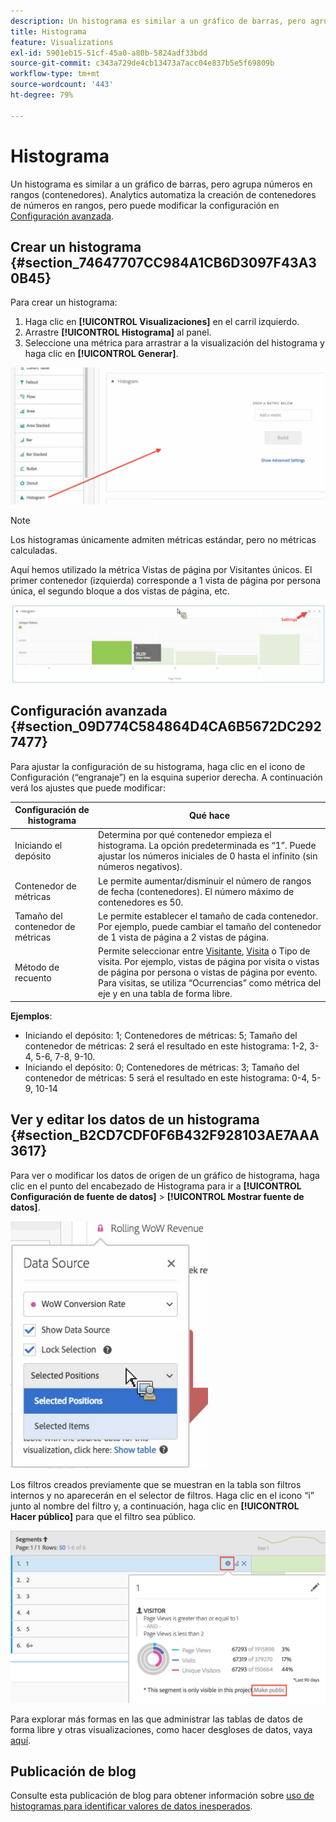 ```yaml
---
description: Un histograma es similar a un gráfico de barras, pero agrupa números en rangos (contenedores).
title: Histograma
feature: Visualizations
exl-id: 5901eb15-51cf-45a0-a80b-5824adf33bdd
source-git-commit: c343a729de4cb13473a7acc04e837b5e5f69809b
workflow-type: tm+mt
source-wordcount: '443'
ht-degree: 79%

---
```


# Histograma

Un histograma es similar a un gráfico de barras, pero agrupa números en rangos (contenedores). Analytics automatiza la creación de contenedores de números en rangos, pero puede modificar la configuración en [Configuración avanzada](#section_09D774C584864D4CA6B5672DC2927477).

## Crear un histograma {#section_74647707CC984A1CB6D3097F43A30B45}

Para crear un histograma:

1. Haga clic en **[!UICONTROL Visualizaciones]** en el carril izquierdo.
1. Arrastre **[!UICONTROL Histograma]** al panel.
1. Seleccione una métrica para arrastrar a la visualización del histograma y haga clic en **[!UICONTROL Generar]**.

![Panel de histograma en blanco que muestra el campo Colocar una métrica debajo.](assets/histogram.png)

>[!NOTE]
>
>Los histogramas únicamente admiten métricas estándar, pero no métricas calculadas.

Aquí hemos utilizado la métrica Vistas de página por Visitantes únicos. El primer contenedor (izquierda) corresponde a 1 vista de página por persona única, el segundo bloque a dos vistas de página, etc.

![](assets/histogram2.png)

## Configuración avanzada {#section_09D774C584864D4CA6B5672DC2927477}

Para ajustar la configuración de su histograma, haga clic en el icono de Configuración (“engranaje”) en la esquina superior derecha. A continuación verá los ajustes que puede modificar:

| Configuración de histograma | Qué hace |
|---|---|
| Iniciando el depósito | Determina por qué contenedor empieza el histograma. La opción predeterminada es “1”. Puede ajustar los números iniciales de 0 hasta el infinito (sin números negativos). |
| Contenedor de métricas | Le permite aumentar/disminuir el número de rangos de fecha (contenedores). El número máximo de contenedores es 50. |
| Tamaño del contenedor de métricas | Le permite establecer el tamaño de cada contenedor. Por ejemplo, puede cambiar el tamaño del contenedor de 1 vista de página a 2 vistas de página. |
| Método de recuento | Permite seleccionar entre [Visitante](https://experienceleague.adobe.com/docs/analytics/components/metrics/unique-visitors.html?lang=es), [Visita](https://experienceleague.adobe.com/docs/analytics/components/metrics/visits.html?lang=es) o Tipo de visita. Por ejemplo, vistas de página por visita o vistas de página por persona o vistas de página por evento. Para visitas, se utiliza “Ocurrencias” como métrica del eje y en una tabla de forma libre. |

<!--Russ or Meike - Check Hit Type link above. -->

**Ejemplos**:

* Iniciando el depósito: 1; Contenedores de métricas: 5; Tamaño del contenedor de métricas: 2 será el resultado en este histograma: 1-2, 3-4, 5-6, 7-8, 9-10.
* Iniciando el depósito: 0; Contenedores de métricas: 3; Tamaño del contenedor de métricas: 5 será el resultado en este histograma: 0-4, 5-9, 10-14

## Ver y editar los datos de un histograma {#section_B2CD7CDF0F6B432F928103AE7AAA3617}

Para ver o modificar los datos de origen de un gráfico de histograma, haga clic en el punto del encabezado de Histograma para ir a **[!UICONTROL Configuración de fuente de datos]** > **[!UICONTROL Mostrar fuente de datos]**.

![Opciones de configuración de fuente de datos con las opciones Mostrar fuente de datos y Bloquear selección seleccionadas.](assets/manage-data-source.png)

Los filtros creados previamente que se muestran en la tabla son filtros internos y no aparecerán en el selector de filtros. Haga clic en el icono “i” junto al nombre del filtro y, a continuación, haga clic en **[!UICONTROL Hacer público]** para que el filtro sea público.

![Segmentos que muestran la ventana de edición y el vínculo Convertir en público.](assets/prebuilt_segments.png)

Para explorar más formas en las que administrar las tablas de datos de forma libre y otras visualizaciones, como hacer desgloses de datos, vaya [aquí](https://experienceleague.adobe.com/docs/analytics/analyze/analysis-workspace/visualizations/freeform-analysis-visualizations.html?lang=es).

## Publicación de blog

Consulte esta publicación de blog para obtener información sobre [uso de histogramas para identificar valores de datos inesperados](https://experienceleaguecommunities.adobe.com/t5/adobe-analytics-blogs/using-histograms-to-identify-unexpected-data-values/ba-p/596168).
